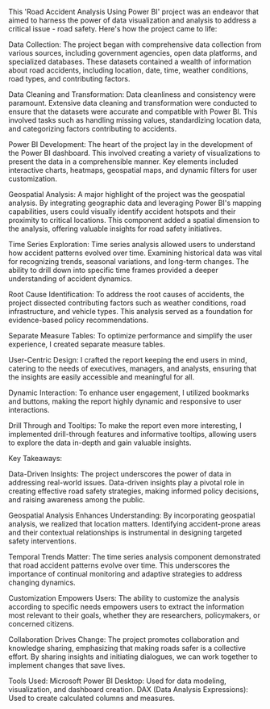 This 'Road Accident Analysis Using Power BI' project was an endeavor that aimed to harness the power of data visualization and analysis to address a critical issue - road safety. Here's how the project came to life:

Data Collection: The project began with comprehensive data collection from various sources, including government agencies, open data platforms, and specialized databases. These datasets contained a wealth of information about road accidents, including location, date, time, weather conditions, road types, and contributing factors.

Data Cleaning and Transformation: Data cleanliness and consistency were paramount. Extensive data cleaning and transformation were conducted to ensure that the datasets were accurate and compatible with Power BI. This involved tasks such as handling missing values, standardizing location data, and categorizing factors contributing to accidents.

Power BI Development: The heart of the project lay in the development of the Power BI dashboard. This involved creating a variety of visualizations to present the data in a comprehensible manner. Key elements included interactive charts, heatmaps, geospatial maps, and dynamic filters for user customization.

Geospatial Analysis: A major highlight of the project was the geospatial analysis. By integrating geographic data and leveraging Power BI's mapping capabilities, users could visually identify accident hotspots and their proximity to critical locations. This component added a spatial dimension to the analysis, offering valuable insights for road safety initiatives.

Time Series Exploration: Time series analysis allowed users to understand how accident patterns evolved over time. Examining historical data was vital for recognizing trends, seasonal variations, and long-term changes. The ability to drill down into specific time frames provided a deeper understanding of accident dynamics.

Root Cause Identification: To address the root causes of accidents, the project dissected contributing factors such as weather conditions, road infrastructure, and vehicle types. This analysis served as a foundation for evidence-based policy recommendations.

Separate Measure Tables: To optimize performance and simplify the user experience, I created separate measure tables.

User-Centric Design: I crafted the report keeping the end users in mind, catering to the needs of executives, managers, and analysts, ensuring that the insights are easily accessible and meaningful for all.

Dynamic Interaction: To enhance user engagement, I utilized bookmarks and buttons, making the report highly dynamic and responsive to user interactions.

Drill Through and Tooltips: To make the report even more interesting, I implemented drill-through features and informative tooltips, allowing users to explore the data in-depth and gain valuable insights.

Key Takeaways:

Data-Driven Insights: The project underscores the power of data in addressing real-world issues. Data-driven insights play a pivotal role in creating effective road safety strategies, making informed policy decisions, and raising awareness among the public.

Geospatial Analysis Enhances Understanding: By incorporating geospatial analysis, we realized that location matters. Identifying accident-prone areas and their contextual relationships is instrumental in designing targeted safety interventions.

Temporal Trends Matter: The time series analysis component demonstrated that road accident patterns evolve over time. This underscores the importance of continual monitoring and adaptive strategies to address changing dynamics.

Customization Empowers Users: The ability to customize the analysis according to specific needs empowers users to extract the information most relevant to their goals, whether they are researchers, policymakers, or concerned citizens.

Collaboration Drives Change: The project promotes collaboration and knowledge sharing, emphasizing that making roads safer is a collective effort. By sharing insights and initiating dialogues, we can work together to implement changes that save lives.

Tools Used:
Microsoft Power BI Desktop: Used for data modeling, visualization, and dashboard creation.
DAX (Data Analysis Expressions): Used to create calculated columns and measures.
